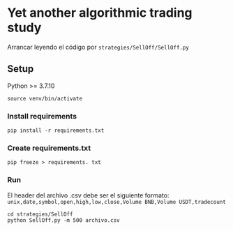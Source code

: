 # Yet another algorithmic trading study

Arrancar leyendo el código por `strategies/SellOff/SellOff.py`
## Setup
Python >= 3.7.10
```
source venv/bin/activate
```
### Install requirements
```
pip install -r requirements.txt
```
### Create requirements.txt
```
pip freeze > requirements. txt
```
### Run
El header del archivo .csv debe ser el siguiente formato: 
`unix,date,symbol,open,high,low,close,Volume BNB,Volume USDT,tradecount`
```
cd strategies/SellOff
python SellOff.py -m 500 archivo.csv
```
